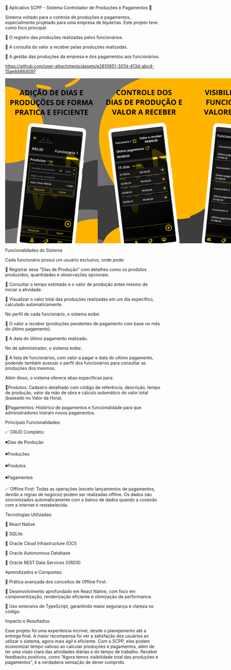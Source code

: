 📝 Aplicativo SCPP - Sistema Controlador de Produções e Pagamentos 📝

Sistema voltado para o controle de produções e pagamentos, especialmente projetado para uma empresa de bijuterias. Este projeto teve como foco principal:

📍 O registro das produções realizadas pelos funcionários.

📍 A consulta do valor a receber pelas produções realizadas.

📍 A gestão das produções da empresa e dos pagamentos aos funcionários.


https://github.com/user-attachments/assets/e2810951-307d-413d-abc4-15ae84864097


<div style="display: flex; justify-content: space-between;">
  <img src="assets/images/screenshots/Frame 42.png" alt="Screenshot" width="300"/>
  <img src="assets/images/screenshots/Frame 43.png" alt="Screenshot" width="300"/>
  <img src="assets/images/screenshots/Frame 44.png" alt="Screenshot" width="300"/>
  <img src="assets/images/screenshots/Frame 45.png" alt="Screenshot" width="300"/>
  <img src="assets/images/screenshots/Frame 46.png" alt="Screenshot" width="300"/>
</div>


Funcionalidades do Sistema

Cada funcionário possui um usuário exclusivo, onde pode:

🔹 Registrar seus "Dias de Produção" com detalhes como os produtos produzidos, quantidades e observações opcionais.

🔹 Consultar o tempo estimado e o valor de produção antes mesmo de iniciar a atividade.

🔹 Visualizar o valor total das produções realizadas em um dia específico, calculado automaticamente.

No perfil de cada funcionário, o sistema exibe:

🔸 O valor a receber (produções pendentes de pagamento com base no mês do último pagamento).

🔸 A data do último pagamento realizado.

No de administrador, o sistema exibe:

🔸 A lista de funcionários, com valor a pagar e data do ultimo pagamento, podendo também acessar o perfil dos funcionários para consultar as produções dos mesmos.

Além disso, o sistema oferece abas específicas para:

📍Produtos: Cadastro detalhado com código de referência, descrição, tempo de produção, valor da mão de obra e cálculo automático do valor total (baseado no Valor da Hora).

📍Pagamentos: Histórico de pagamentos e funcionalidade para que administradores insiram novos pagamentos.

Principais Funcionalidades:

✅ CRUD Completo:

◾Dias de Produção

◾Produções

◾Produtos

◾Pagamentos

✅ Offline First: Todas as operações (exceto lançamentos de pagamentos, devido a regras de negócio) podem ser realizadas offline. Os dados são sincronizados automaticamente com o banco de dados quando a conexão com a internet é restabelecida.

Tecnologias Utilizadas:

🔹 React Native

🔹 SQLite

🔹 Oracle Cloud Infrastructure (OCI)

🔹 Oracle Autonomous Database

🔹 Oracle REST Data Services (ORDS)


Aprendizados e Conquistas:

📘 Prática avançada dos conceitos de Offline First.

📘 Desenvolvimento aprofundado em React Native, com foco em componentização, renderização eficiente e otimização de performance.

📘 Uso extensivo de TypeScript, garantindo maior segurança e clareza no código.

Impacto e Resultados:

Esse projeto foi uma experiência incrível, desde o planejamento até a entrega final. A maior recompensa foi ver a satisfação dos usuários ao utilizar o sistema, agora mais ágil e eficiente. Com o SCPP, eles podem economizar tempo valioso ao calcular produções e pagamentos, além de ter uma visão clara das atividades diárias e do tempo de trabalho. Receber feedbacks positivos, como “Agora temos visibilidade total das produções e pagamentos”, é a verdadeira sensação de dever cumprido.

